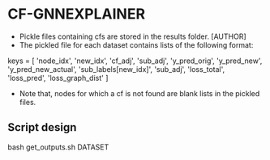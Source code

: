 # CF-GNNEXPLAINER

- Pickle files containing cfs are stored in the results folder. [AUTHOR]
- The pickled file for each dataset contains lists of the following format:

keys = [
    'node_idx',
    'new_idx',
    'cf_adj',
    'sub_adj',
    'y_pred_orig',
    'y_pred_new',
    'y_pred_new_actual',
    'sub_labels[new_idx]',
    'sub_adj',
    'loss_total',
    'loss_pred',
    'loss_graph_dist'
]

- Note that, nodes for which a cf is not found are blank lists in the pickled files.

## Script design

bash get_outputs.sh DATASET
